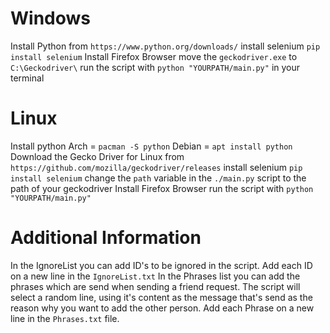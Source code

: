 # Windows
Install Python from `https://www.python.org/downloads/`
install selenium `pip install selenium`
Install Firefox Browser
move the `geckodriver.exe` to `C:\Geckodriver\`
run the script with `python "YOURPATH/main.py"` in your terminal

# Linux
Install python
Arch = `pacman -S python`
Debian = `apt install python`
Download the Gecko Driver for Linux from `https://github.com/mozilla/geckodriver/releases`
install selenium `pip install selenium`
change the `path` variable in the `./main.py` script to the path of your geckodriver
Install Firefox Browser
run the script with `python "YOURPATH/main.py"`

# Additional Information
In the IgnoreList you can add ID's to be ignored in the script. Add each ID on a new line in the `IgnoreList.txt`
In the Phrases list you can add the phrases which are send when sending a friend request. The script will select a random line, using it's content as the message that's send as the reason why you want to add the other person. Add each Phrase on a new line in the `Phrases.txt` file.
